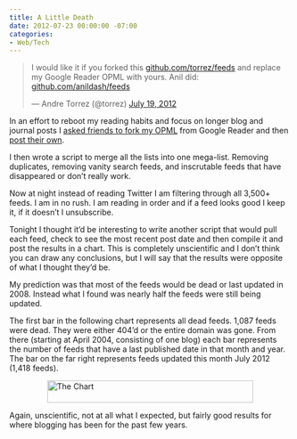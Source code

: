 ```yaml
---
title: A Little Death
date: 2012-07-23 00:00:00 -07:00
categories:
- Web/Tech
---
```


<blockquote class="twitter-tweet"><p>I would like it if you forked this <a href="https://t.co/ixCzjbpu" title="https://github.com/torrez/feeds">github.com/torrez/feeds</a> and replace my Google Reader OPML with yours. Anil did: <a href="https://t.co/AFo5es2Y" title="https://github.com/anildash/feeds">github.com/anildash/feeds</a></p>&mdash; Andre Torrez (@torrez) <a href="https://twitter.com/torrez/status/226055787963891712" data-datetime="2012-07-19T20:47:54+00:00">July 19, 2012</a></blockquote>

<script src="//platform.twitter.com/widgets.js" charset="utf-8"></script>

<p>In an effort to reboot my reading habits and focus on longer blog and journal posts I <a href="https://github.com/torrez/feeds">asked friends to fork my OPML</a> from Google Reader and then <a href="https://github.com/torrez/feeds/network">post their own</a>.</p>

<p>I then wrote a script to merge all the lists into one mega-list. Removing duplicates, removing vanity search feeds, and inscrutable feeds that have disappeared or don’t really work.</p>

<p>Now at night instead of reading Twitter I am filtering through all 3,500+ feeds. I am in no rush. I am reading in order and if a feed looks good I keep it, if it doesn’t I unsubscribe.  </p>

<p>Tonight I thought it’d be interesting to write another script that would pull each feed, check to see the most recent post date and then compile it and post the results in a chart. This is completely unscientific and I don’t think you can draw any conclusions, but I will say that the results were opposite of what I thought they’d be. </p>

<p>My prediction was that most of the feeds would be dead or last updated in 2008. Instead what I found was nearly half the feeds were still being updated.</p>

<p>The first bar in the following chart represents all dead feeds. 1,087 feeds were dead. They were either 404’d or the entire domain was gone. From there (starting at April 2004, consisting of one blog) each bar represents the number of feeds that have a last published date in that month and year. The bar on the far right represents feeds updated this month July 2012 (1,418 feeds).</p>

<p><img style="display:block; margin-left:auto; margin-right:auto;" src="http://sparklines.bitworking.info/spark.cgi?type=impulse&amp;d=1087,1,1,1,1,2,1,2,1,1,1,1,2,2,1,1,7,2,1,3,2,2,7,3,2,1,3,3,5,11,2,8,3,4,8,1,2,7,8,6,9,9,7,5,8,13,14,7,11,12,10,15,12,9,11,18,12,15,19,26,22,19,15,21,31,27,24,27,28,62,65,105,189,1418&amp;height=40&amp;limits=0,1500&amp;upper=1100&amp;above-color=red&amp;below-color=gray&amp;width=5" alt="The Chart" title="The Chart" border="0" width="369" height="40" /></p>

<p>Again, unscientific, not at all what I expected, but fairly good results for where blogging has been for the past few years.</p>
